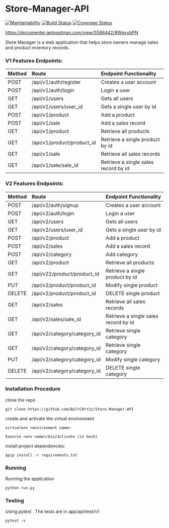 # Store-Manager-API

[![Maintainability](https://api.codeclimate.com/v1/badges/348eef7a5f2e9c4300b6/maintainability)](https://codeclimate.com/github/BoltC0rt3z/Store-Manager-API/maintainability)
[![Build Status](https://travis-ci.org/BoltC0rt3z/Store-Manager-API.svg?branch=develop)](https://travis-ci.org/BoltC0rt3z/Store-Manager-API)
[![Coverage Status](https://coveralls.io/repos/github/BoltC0rt3z/Store-Manager-API/badge.svg?branch=ch-jwt-authentication-161483424)](https://coveralls.io/github/BoltC0rt3z/Store-Manager-API?branch=ch-jwt-authentication-161483424)

https://documenter.getpostman.com/view/5586442/RWgxvbPN

Store Manager is a web application that helps store owners manage sales and product inventory
records.

### V1 Features Endpoints:
| Method | Route | Endpoint Functionality |
| :---         |     :---       |          :--- |
| POST   | /api/v1/auth/register     | Creates a user account    |
| POST     | /api/v1/auth/login        | Login a user      |
| GET     | /api/v1/users        | Gets all users     |
| GET     | /api/v1/users/user_id      |Gets a single user by id      |
| POST     | /api/v1/product        | Add a product      |
| POST     | /api/v1/sale        | Add a sales record      |
| GET     | /api/v1/product       | Retrieve all products     |
| GET     | /api/v1/product/product_id       | Retrieve a single product by id     |
| GET     | /api/v1/sale       | Retrieve all sales records    |
| GET     | /api/v1/sale/sale_id      | Retrieve a single sales record by id     |

### V2 Features Endpoints:
| Method | Route | Endpoint Functionality |
| :---         |     :---       |          :--- |
| POST   | /api/v2/auth/signup     | Creates a user account    |
| POST     | /api/v2/auth/login        | Login a user      |
| GET     | /api/v2/users        | Gets all users     |
| GET     | /api/v2/users/user_id      |Gets a single user by id      |
| POST     | /api/v2/product        | Add a product      |
| POST     | /api/v2/sales        | Add a sales record      |
| POST     | /api/v2/category       | Add category     |
| GET     | /api/v2/product       | Retrieve all products     |
| GET     | /api/v22/product/product_id       | Retrieve a single product by id     |
| PUT     | /api/v2/product/product_id       | Modify single product    |
| DELETE     | /api/v2/product/product_id       | DELETE single product    |
| GET     | /api/v2/sales       | Retrieve all sales records    |
| GET     | /api/v2/sales/sale_id      | Retrieve a single sales record by id     |
| GET     | /api/v2/category/category_id       | Retrieve single category    |
| GET     | /api/v2/category/category_id       | Retrieve single category    |
| PUT     | /api/v2/category/category_id       | Modify single category   |
| DELETE     | /api/v2/category/category_id       | DELETE single category    |


### Installation Procedure
clone the repo

``` 
git clone https://github.com/BoltC0rt3z/Store-Manager-API

```

create and activate the virtual environment

```
virtualenv <environment name>

```
```
$source <env name>/bin/activate (in bash)

```
install project dependencies:

```
$pip install -r requirements.txt

```
### Running
Running the application
```
python run.py

```
### Testing
Using pytest . The tests are in app/api/test/v1
```
pytest -v
